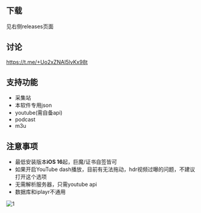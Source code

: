 ## 下载
见右侧releases页面

## 讨论
https://t.me/+Uo2xZNAl5lvKx98t

## 支持功能
- 采集站
- 本软件专用json
- youtube(需自备api)
- podcast
- m3u

## 注意事项
- 最低安装版本**iOS 16**起，巨魔/证书自签皆可
- 如果开启YouTube dash播放，目前有无法拖动，hdr视频过曝的问题，不建议打开这个选项
- 无需解析服务器，只需youtube api
- 数据库和iplayr不通用

![1](https://raw.githubusercontent.com/m3u8playlist/dp/master/IMG_4363.jpeg)

